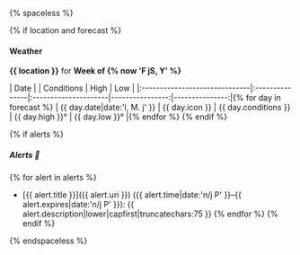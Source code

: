 {% spaceless %}

{% if location and forecast %}
#### Weather

**{{ location }}** for **Week of {% now 'F jS, Y' %}**

| Date                          |                | Conditions           | High            | Low            |
|:------------------------------|:---------------|:---------------------|----------------:|---------------:|{% for day in forecast %}
| {{ day.date|date:'l, M. j' }} | {{ day.icon }} | {{ day.conditions }} | {{ day.high }}° | {{ day.low }}° |{% endfor %}
{% endif %}

{% if alerts %}
##### Alerts :rotating_light:
{% for alert in alerts %}
- [{{ alert.title }}]({{ alert.uri }}) ({{ alert.time|date:'n/j P' }}–{{ alert.expires|date:'n/j P' }}): {{ alert.description|lower|capfirst|truncatechars:75 }}
{% endfor %}
{% endif %}

{% endspaceless %}